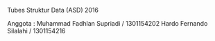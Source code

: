 Tubes Struktur Data (ASD) 2016 

Anggota : 
Muhammad Fadhlan Supriadi / 1301154202
Hardo Fernando Silalahi / 1301154216


